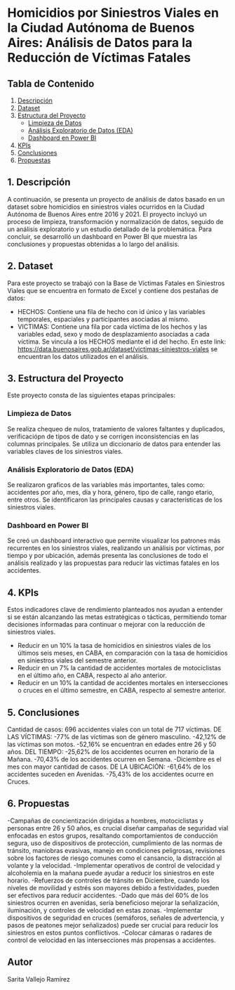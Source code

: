 # Homicidios por Siniestros Viales en la Ciudad Autónoma de Buenos Aires: Análisis de Datos para la Reducción de Víctimas Fatales

## Tabla de Contenido
1. [Descripción](#descripción)
2. [Dataset](#dataset)
3. [Estructura del Proyecto](#estructura-del-proyecto)
   - [Limpieza de Datos](#limpieza-de-datos)
   - [Análisis Exploratorio de Datos (EDA)](#análisis-exploratorio-de-datos-eda)
   - [Dashboard en Power BI](#dashboard-en-power-bi)
4. [KPIs](#kpis)
5. [Conclusiones](#conclusiones)
6. [Propuestas](#propuestas)

## 1. Descripción
A continuación, se presenta un proyecto de análisis de datos basado en un dataset sobre homicidios en siniestros viales ocurridos en la Ciudad Autónoma de Buenos Aires entre 2016 y 2021. El proyecto incluyó un proceso de limpieza, transformación y normalización de datos, seguido de un análisis exploratorio y un estudio detallado de la problemática. Para concluir, se desarrolló un dashboard en Power BI que muestra las conclusiones y propuestas obtenidas a lo largo del análisis.

## 2. Dataset
Para este proyecto se trabajó con la Base de Víctimas Fatales en Siniestros Viales que se encuentra en formato de Excel y contiene dos pestañas de datos:

- HECHOS: Contiene una fila de hecho con id único y las variables temporales, espaciales y participantes asociadas al mismo.
- VICTIMAS: Contiene una fila por cada víctima de los hechos y las variables edad, sexo y modo de desplazamiento asociadas a cada víctima. Se vincula a los HECHOS mediante el id del hecho.
En este link: https://data.buenosaires.gob.ar/dataset/victimas-siniestros-viales se encuentran los datos utilizados en el análisis.

## 3. Estructura del Proyecto
Este proyecto consta de las siguientes etapas principales:

### Limpieza de Datos
Se realiza chequeo de nulos, tratamiento de valores faltantes y duplicados, verificaciópn de tipos de dato y se corrigen inconsistencias en las columnas principales.
Se utiliza un diccionario de datos para entender las variables claves de los siniestros viales.

### Análisis Exploratorio de Datos (EDA)
Se realizaron graficos de las variables más importantes, tales como: accidentes por año, mes, día y hora, género, tipo de calle, rango etario, entre otros.
Se identificaron las principales causas y características de los siniestros viales.

### Dashboard en Power BI
Se creó un dashboard interactivo que permite visualizar los patrones más recurrentes en los siniestros viales, realizando un análisis por víctimas, por tiempo y por ubicación, además presenta las conclusiones de todo el análisis realizado y las propuestas para reducir las víctimas fatales en los accidentes.

## 4. KPIs
Estos indicadores clave de rendimiento planteados nos ayudan a entender si se están alcanzando las metas estratégicas o tácticas, permitiendo tomar decisiones informadas para continuar o mejorar con la reducción de siniestros viales.
- Reducir en un 10% la tasa de homicidios en siniestros viales de los últimos seis meses, en CABA, en comparación con la tasa de homicidios en siniestros viales del semestre anterior.
- Reducir en un 7% la cantidad de accidentes mortales de motociclistas en el último año, en CABA, respecto al año anterior.
- Reducir en un 10% la cantidad de accidentes mortales en intersecciones o cruces en el último semestre, en CABA, respecto al semestre anterior.

## 5. Conclusiones
Cantidad de casos: 696 accidentes viales con un total de 717 víctimas.
DE LAS VÍCTIMAS:
-77% de las víctimas son de género masculino.
-42,12% de las víctimas son motos.
-52,16% se encuentran en edades entre 26 y 50 años.
DEL TIEMPO:
-25,62% de los accidentes ocurren en horario de la Mañana.
-70,43% de los accidentes ocurren en Semana.
-Diciembre es el mes con mayor cantidad de casos.
DE LA UBICACIÓN:
-61,64% de los accidentes suceden en Avenidas.
-75,43% de los accidentes ocurre en Cruces.

## 6. Propuestas
-Campañas de concientización dirigidas a hombres, motociclistas y personas entre 26 y 50 años, es crucial diseñar campañas de seguridad vial enfocadas en estos grupos, resaltando comportamientos de conducción segura, uso de dispositivos de protección, cumplimiento de las normas de tránsito, maniobras evasivas, manejo en condiciones peligrosas, revisiones sobre los factores de riesgo comunes como el cansancio, la distracción al volante y la velocidad.
-Implementar operativos de control de velocidad y alcoholemia en la mañana puede ayudar a reducir los siniestros en este horario.
-Refuerzos de controles de tránsito en Diciembre, cuando los niveles de movilidad y estrés son mayores debido a festividades, pueden ser efectivos para reducir accidentes.
-Dado que más del 60% de los siniestros ocurren en avenidas, sería beneficioso mejorar la señalización, iluminación, y controles de velocidad en estas zonas.
-Implementar dispositivos de seguridad en cruces (semáforos, señales de advertencia, y pasos de peatones mejor señalizados) puede ser crucial para reducir los siniestros en estos puntos conflictivos.
-Colocar cámaras o radares de control de velocidad en las intersecciones más propensas a accidentes.

## Autor
Sarita Vallejo Ramírez
